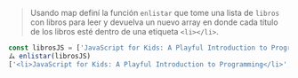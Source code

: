> Usando map definí la función `enlistar` que tome una lista de `libros` con libros para leer y devuelva un nuevo array en donde cada título de los libros esté dentro de una etiqueta `<li></li>`.
>
```js
const librosJS = ['JavaScript for Kids: A Playful Introduction to Programming','Composing Software','Eloquent JavaScript: A Modern Introduction to Programming','JavaScript: The Good Parts','Programming JavaScript Applications: Robust Web Architecture with Node, HTML5, and Moderns JS Libraries','Effective JavaScript: 68 Specific Ways to Harness the Power of JavaScript','JavaScript: The Definitive Guide','You Don’t Know JS','JavaScript Allongé: The Six Edition'];
ム enlistar(librosJS)
['<li>JavaScript for Kids: A Playful Introduction to Programming</li>','<li>Composing Software</li>','<li>Eloquent JavaScript: A Modern Introduction to Programming</li>','<li>JavaScript: The Good Parts</li>','<li>Programming JavaScript Applications: Robust Web Architecture with Node, HTML5, and Moderns JS Libraries</li>','<li>Effective JavaScript: 68 Specific Ways to Harness the Power of JavaScript</li>','<li>JavaScript: The Definitive Guide</li>','<li>You Don’t Know JS</li>','<li>JavaScript Allongé: The Six Edition</li>'];
```
